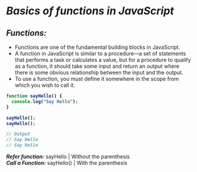 # _Basics of functions in JavaScript_

## _Functions:_
- Functions are one of the fundamental building blocks in JavaScript.
- A function in JavaScript is similar to a procedure—a set of statements that performs a
 task or calculates a value, but for a procedure to qualify as a function, 
it should take some input and return an output where there is some obvious relationship between the input and the output.
- To use a function, you must define it somewhere in the scope from which you wish to call it.
<b>

```javascript
function sayHello() {
  console.log("Say Hello");
}

sayHello();
sayHello();

// Output
// Say Hello
// Say Hello
```
</b>

**_Refer function:_** sayHello  | Without the parenthesis<br>
**_Call a Function:_** sayHello() | With the parenthesis
